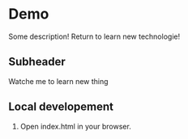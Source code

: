 # Demo
Some description!
Return to learn new technologie!

## Subheader
Watche me to learn new thing

## Local developement
1. Open index.html in your browser.